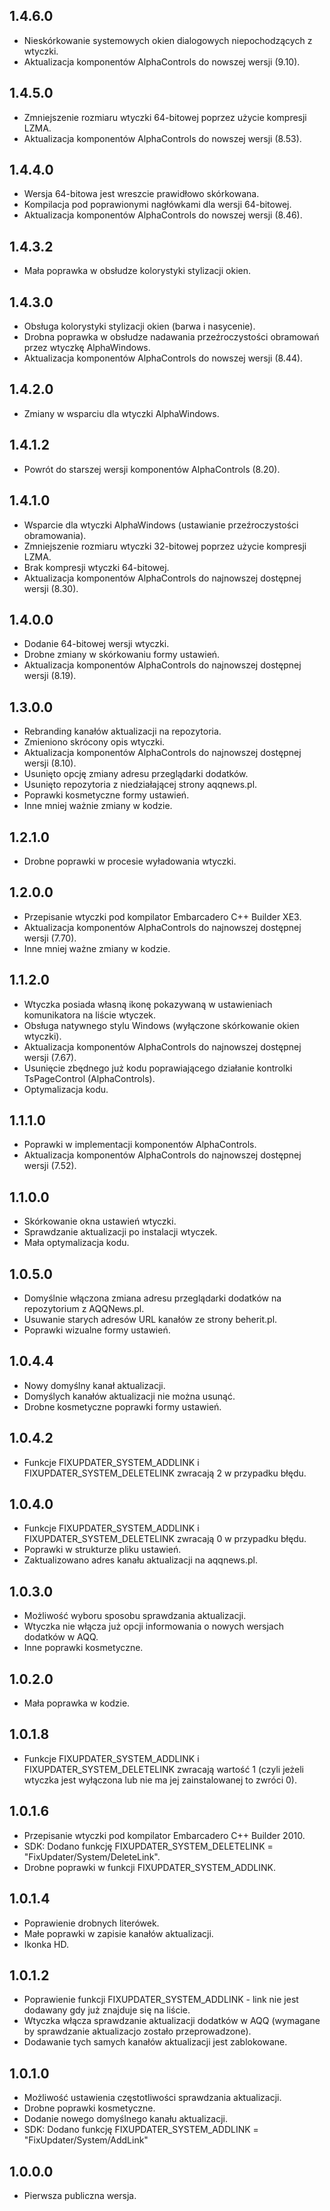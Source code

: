 1.4.6.0
-----
* Nieskórkowanie systemowych okien dialogowych niepochodzących z wtyczki.
* Aktualizacja komponentów AlphaControls do nowszej wersji (9.10).

1.4.5.0
-----
* Zmniejszenie rozmiaru wtyczki 64-bitowej poprzez użycie kompresji LZMA.
* Aktualizacja komponentów AlphaControls do nowszej wersji (8.53).

1.4.4.0
-----
* Wersja 64-bitowa jest wreszcie prawidłowo skórkowana.
* Kompilacja pod poprawionymi nagłówkami dla wersji 64-bitowej.
* Aktualizacja komponentów AlphaControls do nowszej wersji (8.46).

1.4.3.2
-----
* Mała poprawka w obsłudze kolorystyki stylizacji okien.

1.4.3.0
-----
* Obsługa kolorystyki stylizacji okien (barwa i nasycenie).
* Drobna poprawka w obsłudze nadawania przeźroczystości obramowań przez wtyczkę AlphaWindows.
* Aktualizacja komponentów AlphaControls do nowszej wersji (8.44).

1.4.2.0
-----
* Zmiany w wsparciu dla wtyczki AlphaWindows.

1.4.1.2
-----
* Powrót do starszej wersji komponentów AlphaControls (8.20).

1.4.1.0
-----
* Wsparcie dla wtyczki AlphaWindows (ustawianie przeźroczystości obramowania).
* Zmniejszenie rozmiaru wtyczki 32-bitowej poprzez użycie kompresji LZMA.
* Brak kompresji wtyczki 64-bitowej.
* Aktualizacja komponentów AlphaControls do najnowszej dostępnej wersji (8.30).

1.4.0.0
-----
* Dodanie 64-bitowej wersji wtyczki.
* Drobne zmiany w skórkowaniu formy ustawień.
* Aktualizacja komponentów AlphaControls do najnowszej dostępnej wersji (8.19).

1.3.0.0
-----
* Rebranding kanałów aktualizacji na repozytoria.
* Zmieniono skrócony opis wtyczki.
* Aktualizacja komponentów AlphaControls do najnowszej dostępnej wersji (8.10).
* Usunięto opcję zmiany adresu przeglądarki dodatków.
* Usunięto repozytoria z niedziałającej strony aqqnews.pl.
* Poprawki kosmetyczne formy ustawień.
* Inne mniej ważnie zmiany w kodzie.

1.2.1.0
-----
* Drobne poprawki w procesie wyładowania wtyczki.

1.2.0.0
-----
* Przepisanie wtyczki pod kompilator Embarcadero C++ Builder XE3.
* Aktualizacja komponentów AlphaControls do najnowszej dostępnej wersji (7.70).
* Inne mniej ważne zmiany w kodzie.

1.1.2.0
-----
* Wtyczka posiada własną ikonę pokazywaną w ustawieniach komunikatora na liście wtyczek.
* Obsługa natywnego stylu Windows (wyłączone skórkowanie okien wtyczki).
* Aktualizacja komponentów AlphaControls do najnowszej dostępnej wersji (7.67).
* Usunięcie zbędnego już kodu poprawiającego działanie kontrolki TsPageControl (AlphaControls).
* Optymalizacja kodu.

1.1.1.0
-----
* Poprawki w implementacji komponentów AlphaControls.
* Aktualizacja komponentów AlphaControls do najnowszej dostępnej wersji (7.52).

1.1.0.0
-----
* Skórkowanie okna ustawień wtyczki.
* Sprawdzanie aktualizacji po instalacji wtyczek.
* Mała optymalizacja kodu.

1.0.5.0
-----
* Domyślnie włączona zmiana adresu przeglądarki dodatków na repozytorium z AQQNews.pl.
* Usuwanie starych adresów URL kanałów ze strony beherit.pl.
* Poprawki wizualne formy ustawień.

1.0.4.4
-----
* Nowy domyślny kanał aktualizacji.
* Domyślych kanałów aktualizacji nie można usunąć.
* Drobne kosmetyczne poprawki formy ustawień.

1.0.4.2
-----
* Funkcje FIXUPDATER_SYSTEM_ADDLINK i FIXUPDATER_SYSTEM_DELETELINK zwracają 2 w przypadku błędu. 

1.0.4.0
-----
* Funkcje FIXUPDATER_SYSTEM_ADDLINK i FIXUPDATER_SYSTEM_DELETELINK zwracają 0 w przypadku błędu.
* Poprawki w strukturze pliku ustawień.
* Zaktualizowano adres kanału aktualizacji na aqqnews.pl.

1.0.3.0
-----
* Możliwość wyboru sposobu sprawdzania aktualizacji.
* Wtyczka nie włącza już opcji informowania o nowych wersjach dodatków w AQQ.
* Inne poprawki kosmetyczne.

1.0.2.0
-----
* Mała poprawka w kodzie.

1.0.1.8
-----
* Funkcje FIXUPDATER_SYSTEM_ADDLINK i FIXUPDATER_SYSTEM_DELETELINK zwracają wartość 1 (czyli jeżeli wtyczka jest wyłączona lub nie ma jej zainstalowanej to zwróci 0).

1.0.1.6
-----
* Przepisanie wtyczki pod kompilator Embarcadero C++ Builder 2010.
* SDK: Dodano funkcję FIXUPDATER_SYSTEM_DELETELINK = "FixUpdater/System/DeleteLink".
* Drobne poprawki w funkcji FIXUPDATER_SYSTEM_ADDLINK.

1.0.1.4
-----
* Poprawienie drobnych literówek.
* Małe poprawki w zapisie kanałów aktualizacji.
* Ikonka HD.

1.0.1.2
-----
* Poprawienie funkcji FIXUPDATER_SYSTEM_ADDLINK - link nie jest dodawany gdy już znajduje się na liście.
* Wtyczka włącza sprawdzanie aktualizacji dodatków w AQQ (wymagane by sprawdzanie aktualizacjo zostało przeprowadzone).
* Dodawanie tych samych kanałów aktualizacji jest zablokowane.

1.0.1.0
-----
* Możliwość ustawienia częstotliwości sprawdzania aktualizacji.
* Drobne poprawki kosmetyczne.
* Dodanie nowego domyślnego kanału aktualizacji.
* SDK: Dodano funkcję FIXUPDATER_SYSTEM_ADDLINK = "FixUpdater/System/AddLink"

1.0.0.0
-----
* Pierwsza publiczna wersja.
